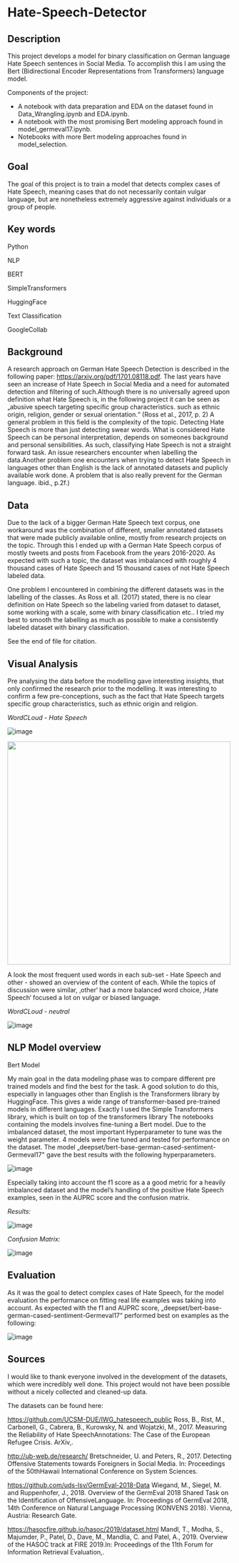 # Hate-Speech-Detector

## Description

This project develops a model for binary classification on German language Hate Speech sentences in Social Media. To accomplish this I am using the Bert (Bidirectional Encoder Representations from Transformers) language model. 

Components of the project:
- A notebook with data preparation and EDA on the dataset found in Data_Wrangling.ipynb and EDA.ipynb.
- A notebook with the most promising Bert modeling approach found in model_germeval17.ipynb.
- Notebooks with more Bert modeling approaches found in model_selection.


## Goal

The goal of this project is to train a model that detects complex cases of Hate Speech, meaning cases that do not necessarily contain vulgar language, but are nonetheless extremely aggressive against individuals or a group of people.

## Key words

Python

NLP

BERT

SimpleTransformers

HuggingFace

Text Classification

GoogleCollab

## Background

A research approach on German Hate Speech Detection is described in the following paper: https://arxiv.org/pdf/1701.08118.pdf. The last years have seen an increase of Hate Speech in Social Media and a need for automated detection and filtering of such.Although there is no universally agreed upon definition what Hate Speech is, in the following project it can be seen as „abusive speech targeting specific group characteristics. such as ethnic origin, religion, gender or sexual orientation.“ (Ross et al., 2017, p. 2) A general problem in this field is the complexity of the topic. Detecting Hate Speech is more than just detecting swear words. What is considered Hate Speech can be personal interpretation, depends on someones background and personal sensibilities. As such, classifying Hate Speech is not a straight forward task. An issue researchers  encounter when labelling the data.Another problem one encounters when trying to detect Hate Speech in languages other than English is the  lack of annotated datasets and puplicly available work done. A problem that is also really prevent for the German language. ibid., p.2f.)

## Data

Due to the lack of a bigger German Hate Speech text corpus, one workaround was the combination of different, smaller annotated datasets that were made publicly available online, mostly from research projects on the topic. Through this I ended up with a German Hate Speech corpus of mostly tweets and posts from Facebook from the years 2016-2020. As expected with such a topic, the dataset was imbalanced with roughly 4 thousand cases of Hate Speech and 15 thousand cases of not Hate Speech labeled data.

One problem I encountered in combining the different datasets was in the labelling of the classes.
As Ross et all. (2017) stated, there is no clear definition on Hate Speech so the labeling varied from dataset to dataset, some working with a scale, some with binary classification etc.. I tried my best to smooth the labelling as much as possible to make a consistently labeled dataset with binary classification.

See the end of file for citation.

## Visual Analysis

Pre analysing the data before the modelling gave interesting insights, that only confirmed the research prior to the modelling. It was interesting to confirm a few pre-conceptions, such as the fact that Hate Speech targets specific group characteristics, such as ethnic origin and religion.

*WordCLoud - Hate Speech*

![image](https://user-images.githubusercontent.com/79086000/145720382-6de0654e-acd5-445e-87fc-d6500f4da49f.png)

<img src="https://user-images.githubusercontent.com/79086000/145720382-6de0654e-acd5-445e-87fc-d6500f4da49f.png" width="500">

A look the most frequent used words in each sub-set - Hate Speech and other -  showed an overview of the content of each. While the topics of discussion were similar, ‚other‘ had a more balanced word choice, ‚Hate Speech‘ focused a lot on vulgar or biased language.

*WordCLoud - neutral*

![image](https://user-images.githubusercontent.com/79086000/145720397-6b3ec952-421c-4b00-869f-b92aada3409d.png)


## NLP Model overview

Bert Model

My main goal in the data modeling phase was to compare different pre trained models and find the best for the task. A good solution to do this, especially in languages other than English is the Transformers library by HuggingFace. This gives a wide range of transformer-based pre-trained models in different languages. Exactly  I used the Simple Transformers library, which is built on top of the transformers library
The notebooks containing the models involves fine-tuning a Bert model. Due to the imbalanced dataset, the most important Hyperparameter to tune was the weight parameter. 4 models were fine tuned and tested for performance on the dataset. 
The model „deepset/bert-base-german-cased-sentiment-Germeval17" gave the best results with the following hyperparameters.

![image](https://user-images.githubusercontent.com/79086000/145720480-d6ca9ec5-298f-4b4c-8f4d-04c2ac8a18f6.png)

Especially taking into account the f1 score as a a good metric for a heavily imbalanced dataset and the model’s handling of the positive Hate Speech examples, seen in the AUPRC score and the confusion matrix.

*Results:*

![image](https://user-images.githubusercontent.com/79086000/145720505-8ff5e865-7550-4d2d-b628-349a0b0fb2a5.png)

*Confusion Matrix:*

![image](https://user-images.githubusercontent.com/79086000/145720517-9b52aa70-0d1c-49b5-be8e-4bdb33e4b5d7.png)

## Evaluation

As it was the goal to detect complex cases of Hate Speech, for the model evaluation the performance on fitting real life examples was taking into account. As expected with the f1 and AUPRC score, „deepset/bert-base-german-cased-sentiment-Germeval17“ performed best on examples as the following: 

![image](https://user-images.githubusercontent.com/79086000/145720530-0fd4bb02-03b8-4dd2-a8cf-15cf946ef0a5.png)

## Sources

I would like to thank everyone involved in the development of the datasets, which were incredibly well done. This project would not have been possible without a nicely collected and cleaned-up data.

The datasets can be found here: 

https://github.com/UCSM-DUE/IWG_hatespeech_public
Ross, B., Rist, M., Carbonell, G., Cabrera, B., Kurowsky, N. and Wojatzki, M., 2017. Measuring the Reliability of Hate SpeechAnnotations: The Case of the European Refugee Crisis. ArXiv,.


http://ub-web.de/research/
Bretschneider, U. and Peters, R., 2017. Detecting Offensive Statements towards Foreigners in Social Media. In: Proceedings of the 50thHawaii International Conference on System Sciences.

https://github.com/uds-lsv/GermEval-2018-Data
Wiegand, M., Siegel, M. and Ruppenhofer, J., 2018. Overview of the GermEval 2018 Shared Task on the Identification of OffensiveLanguage. In: Proceedings of GermEval 2018, 14th Conference on Natural Language Processing (KONVENS 2018). Vienna, Austria: Research Gate.

https://hasocfire.github.io/hasoc/2019/dataset.html
Mandl, T., Modha, S., Majumder, P., Patel, D., Dave, M., Mandlia, C. and Patel, A., 2019. Overview of the HASOC track at FIRE 2019.In: Proceedings of the 11th Forum for Information Retrieval Evaluation,.










